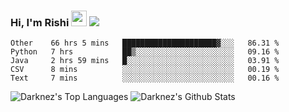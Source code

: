 ### Hi, I'm Rishi <img src="https://media.giphy.com/media/hvRJCLFzcasrR4ia7z/giphy.gif" width="25px" />  <img src="https://img.shields.io/badge/Data Scienctist-Python-blue?style=flat-square" />
<!--START_SECTION:waka-->
```text
Other    66 hrs 5 mins   █████████████████████▓░░░   86.31 % 
Python   7 hrs           ██▒░░░░░░░░░░░░░░░░░░░░░░   09.16 % 
Java     2 hrs 59 mins   █░░░░░░░░░░░░░░░░░░░░░░░░   03.91 % 
CSV      8 mins          ░░░░░░░░░░░░░░░░░░░░░░░░░   00.19 % 
Text     7 mins          ░░░░░░░░░░░░░░░░░░░░░░░░░   00.16 % 
```
<!--END_SECTION:waka-->
<p>
<img alt="Darknez's Top Languages" src="https://github-readme-stats.vercel.app/api/top-langs/?username=Darknez07&langs_count=5&theme=tokyonight" />
<img alt="Darknez's Github Stats" src="https://github-readme-stats.vercel.app/api?username=Darknez07&show_icons=true&count_private=true&theme=dark" />
</p>
